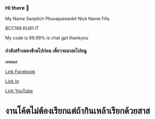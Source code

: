 ### Hi there 👋

My Name
Sanpitch Phuvapaisankit
Nick Name
Fifa

BCC168 
KU81 IT

My code is 99.99% is chat gpt thankyou 


### กำลังสร้างมองข้ามไปก่อน เดี๋ยวจะมาละไปหนู

𝖈𝖔𝖓𝖙𝖆𝖈𝖙

[Link Facebook](https://www.facebook.com/fifa.rock.90)

[Link Ig](https://www.instagram.com/mooyoungbongkancha/?hl=id)

[Link YouTube](https://www.youtube.com/channel/UC3RbjgmcO_N-HTSRU2cP8Uw)


# งานโค้ตไม่ต้องเรียกแต่ถ้ากินเหล้าเรียกด้วยสาส

